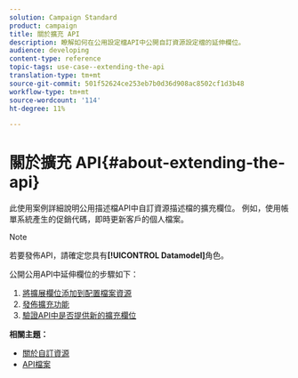 ```yaml
---
solution: Campaign Standard
product: campaign
title: 關於擴充 API
description: 瞭解如何在公用設定檔API中公開自訂資源設定檔的延伸欄位。
audience: developing
content-type: reference
topic-tags: use-case--extending-the-api
translation-type: tm+mt
source-git-commit: 501f52624ce253eb7b0d36d908ac8502cf1d3b48
workflow-type: tm+mt
source-wordcount: '114'
ht-degree: 11%

---
```



# 關於擴充 API{#about-extending-the-api}

此使用案例詳細說明公用描述檔API中自訂資源描述檔的擴充欄位。 例如，使用帳單系統產生的促銷代碼，即時更新客戶的個人檔案。

>[!NOTE]
>
>若要發佈API，請確定您具有&#x200B;**[!UICONTROL Datamodel]**&#x200B;角色。

公開公用API中延伸欄位的步驟如下：

1. [將擴展欄位添加到配置檔案資源](../../developing/using/step-1--add-extension-fields-to-the-profile-resource.md)
1. [發佈擴充功能](../../developing/using/step-2--publish-the-extension.md)
1. [驗證API中是否提供新的擴充欄位](../../developing/using/step-3--verify-the-extension.md)

**相關主題：**

* [關於自訂資源](../../developing/using/data-model-concepts.md)
* [API檔案](../../api/using/get-started-apis.md)
